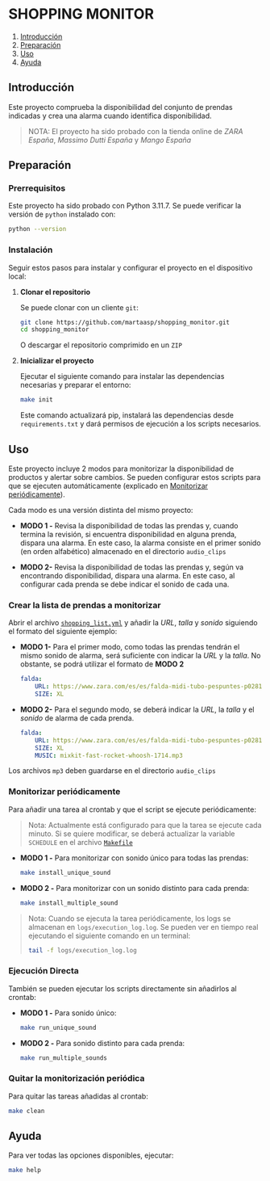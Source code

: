 # SHOPPING MONITOR
1. [Introducción](#introducción)
2. [Preparación](#preparación)
3. [Uso](#uso)
4. [Ayuda](#ayuda)

## Introducción

Este proyecto comprueba la disponibilidad del conjunto de prendas indicadas y crea una alarma cuando identifica disponibilidad. 

> NOTA: El proyecto ha sido probado con la tienda online de _ZARA España_, _Massimo Dutti España_ y _Mango España_

## Preparación

### Prerrequisitos

Este proyecto ha sido probado con Python 3.11.7. Se puede verificar la versión de `python` instalado con:

```bash
python --version
```

### Instalación

Seguir estos pasos para instalar y configurar el proyecto en el dispositivo local:

1. **Clonar el repositorio**

    Se puede clonar con un cliente `git`:
    ```bash
    git clone https://github.com/martaasp/shopping_monitor.git
    cd shopping_monitor
    ```
    
    O descargar el repositorio comprimido en un `ZIP`

2. **Inicializar el proyecto**

    Ejecutar el siguiente comando para instalar las dependencias necesarias y preparar el entorno:

    ```bash
    make init
    ```

    Este comando actualizará pip, instalará las dependencias desde `requirements.txt` y dará permisos de ejecución a los scripts necesarios.

## Uso

Este proyecto incluye 2 modos para monitorizar la disponibilidad de productos y alertar sobre cambios. Se pueden configurar estos scripts para que se ejecuten automáticamente (explicado en [Monitorizar periódicamente](#monitorizar-periódicamente)).

Cada modo es una versión distinta del mismo proyecto: 
- __MODO 1 -__  Revisa la disponibilidad de todas las prendas y, cuando termina la revisión, si encuentra disponibilidad en alguna prenda, dispara una alarma. En este caso, la alarma consiste en el primer sonido (en orden alfabético) almacenado en el directorio `audio_clips`

- __MODO 2-__ Revisa la disponibilidad de todas las prendas y, según va encontrando disponibilidad, dispara una alarma. En este caso, al configurar cada prenda se debe indicar el sonido de cada una.

### Crear la lista de prendas a monitorizar

Abrir el archivo [`shopping_list.yml`](shopping_list.yml) y añadir la _URL_, _talla_ y _sonido_ siguiendo el formato del siguiente ejemplo:

- __MODO 1-__ Para el primer modo, como todas las prendas tendrán el mismo sonido de alarma, será suficiente con indicar la _URL_ y la _talla_. No obstante, se podrá utilizar el formato de __MODO 2__

    ```yml
    falda:
        URL: https://www.zara.com/es/es/falda-midi-tubo-pespuntes-p02813641.html
        SIZE: XL
    ```

- __MODO 2-__ Para el segundo modo, se deberá indicar la _URL_, la _talla_ y el _sonido_ de alarma de cada prenda.
    ```yml
    falda:
        URL: https://www.zara.com/es/es/falda-midi-tubo-pespuntes-p02813641.html
        SIZE: XL
        MUSIC: mixkit-fast-rocket-whoosh-1714.mp3
    ```
Los archivos `mp3` deben guardarse en el directorio `audio_clips`

### Monitorizar periódicamente

Para añadir una tarea al crontab y que el script se ejecute periódicamente:

> Nota: Actualmente está configurado para que la tarea se ejecute cada minuto. Si se quiere modificar, se deberá actualizar la variable `SCHEDULE` en el archivo [`Makefile`](Makefile)

- __MODO 1 -__ Para monitorizar con sonido único para todas las prendas:

    ```bash
    make install_unique_sound
    ```

- __MODO 2 -__ Para monitorizar con un sonido distinto para cada prenda:

    ```bash
    make install_multiple_sound
    ```

> Nota: Cuando se ejecuta la tarea periódicamente, los logs se almacenan en `logs/execution_log.log`. Se pueden ver en tiempo real ejecutando el siguiente comando en un terminal: 
> ```bash
> tail -f logs/execution_log.log
> ```

### Ejecución Directa

También se pueden ejecutar los scripts directamente sin añadirlos al crontab:

- __MODO 1 -__ Para sonido único:
    
    ```bash
    make run_unique_sound
    ```

- __MODO 2 -__ Para sonido distinto para cada prenda:
    
    ``` bash
    make run_multiple_sounds
    ```

### Quitar la monitorización periódica

Para quitar las tareas añadidas al crontab:

```bash
make clean
```

## Ayuda

Para ver todas las opciones disponibles, ejecutar:

```bash
make help
```

